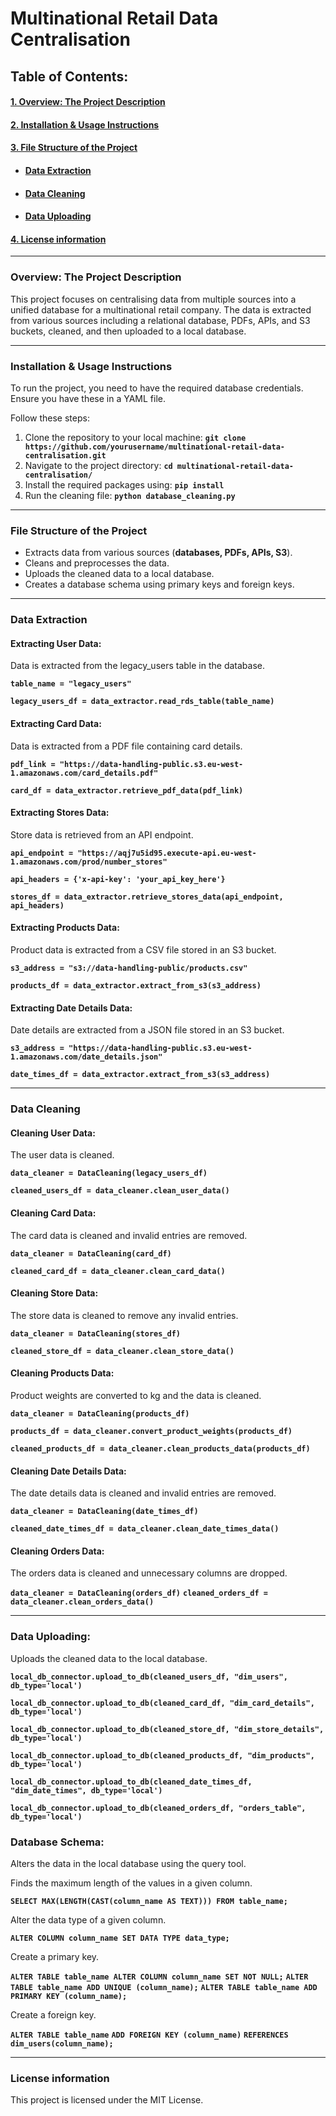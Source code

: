 # Multinational Retail Data Centralisation

## Table of Contents:

#### [1. Overview: The Project Description](#1-overview-the-project-description)
#### [2. Installation & Usage Instructions](#2-installation--usage-instructions)
#### [3. File Structure of the Project](#3-file-structure-of-the-project)
- #### [Data Extraction](#4-data-extraction)
- #### [Data Cleaning](#5-data-cleaning)
- #### [Data Uploading](#5-data-uploading)
#### [4. License information](#6-license-information)

---

### Overview: The Project Description

This project focuses on centralising data from multiple sources into a unified database for a multinational retail company. The data is extracted from various sources including a relational database, PDFs, APIs, and S3 buckets, cleaned, and then uploaded to a local database.

---

### Installation & Usage Instructions

To run the project, you need to have the required database credentials. Ensure you have these in a YAML file.

Follow these steps:
1. Clone the repository to your local machine: __`git clone https://github.com/yourusername/multinational-retail-data-centralisation.git`__
2. Navigate to the project directory: __`cd multinational-retail-data-centralisation/`__
3. Install the required packages using: __`pip install`__
4. Run the cleaning file: __`python database_cleaning.py`__

---

### File Structure of the Project

- Extracts data from various sources (__databases, PDFs, APIs, S3__).
- Cleans and preprocesses the data.
- Uploads the cleaned data to a local database.
- Creates a database schema using primary keys and foreign keys.

---

### Data Extraction

#### Extracting User Data:

Data is extracted from the legacy_users table in the database.

__`table_name = "legacy_users"`__

__`legacy_users_df = data_extractor.read_rds_table(table_name)`__

#### Extracting Card Data:

Data is extracted from a PDF file containing card details.

__`pdf_link = "https://data-handling-public.s3.eu-west-1.amazonaws.com/card_details.pdf"`__

__`card_df = data_extractor.retrieve_pdf_data(pdf_link)`__

#### Extracting Stores Data:

Store data is retrieved from an API endpoint.

__`api_endpoint = "https://aqj7u5id95.execute-api.eu-west-1.amazonaws.com/prod/number_stores"`__

__`api_headers = {'x-api-key': 'your_api_key_here'}`__

__`stores_df = data_extractor.retrieve_stores_data(api_endpoint, api_headers)`__

#### Extracting Products Data:

Product data is extracted from a CSV file stored in an S3 bucket.

__`s3_address = "s3://data-handling-public/products.csv"`__

__`products_df = data_extractor.extract_from_s3(s3_address)`__

#### Extracting Date Details Data:

Date details are extracted from a JSON file stored in an S3 bucket.

__`s3_address = "https://data-handling-public.s3.eu-west-1.amazonaws.com/date_details.json"`__

__`date_times_df = data_extractor.extract_from_s3(s3_address)`__

---

### Data Cleaning

#### Cleaning User Data:

The user data is cleaned.

__`data_cleaner = DataCleaning(legacy_users_df)`__

__`cleaned_users_df = data_cleaner.clean_user_data()`__

#### Cleaning Card Data:

The card data is cleaned and invalid entries are removed.

__`data_cleaner = DataCleaning(card_df)`__

__`cleaned_card_df = data_cleaner.clean_card_data()`__

#### Cleaning Store Data:

The store data is cleaned to remove any invalid entries.

__`data_cleaner = DataCleaning(stores_df)`__

__`cleaned_store_df = data_cleaner.clean_store_data()`__

#### Cleaning Products Data:

Product weights are converted to kg and the data is cleaned.

__`data_cleaner = DataCleaning(products_df)`__

__`products_df = data_cleaner.convert_product_weights(products_df)`__

__`cleaned_products_df = data_cleaner.clean_products_data(products_df)`__

#### Cleaning Date Details Data:

The date details data is cleaned and invalid entries are removed.

__`data_cleaner = DataCleaning(date_times_df)`__

__`cleaned_date_times_df = data_cleaner.clean_date_times_data()`__

#### Cleaning Orders Data:

The orders data is cleaned and unnecessary columns are dropped.

__`data_cleaner = DataCleaning(orders_df)`__
__`cleaned_orders_df = data_cleaner.clean_orders_data()`__

---

### Data Uploading:

Uploads the cleaned data to the local database.

__`local_db_connector.upload_to_db(cleaned_users_df, "dim_users", db_type='local')`__

__`local_db_connector.upload_to_db(cleaned_card_df, "dim_card_details", db_type='local')`__

__`local_db_connector.upload_to_db(cleaned_store_df, "dim_store_details", db_type='local')`__

__`local_db_connector.upload_to_db(cleaned_products_df, "dim_products", db_type='local')`__

__`local_db_connector.upload_to_db(cleaned_date_times_df, "dim_date_times", db_type='local')`__

__`local_db_connector.upload_to_db(cleaned_orders_df, "orders_table", db_type='local')`__

### Database Schema:

Alters the data in the local database using the query tool.

Finds the maximum length of the values in a given column.

__`SELECT MAX(LENGTH(CAST(column_name AS TEXT))) FROM table_name;`__

Alter the data type of a given column.

__`ALTER COLUMN column_name SET DATA TYPE data_type;`__

Create a primary key.

__`ALTER TABLE table_name ALTER COLUMN column_name SET NOT NULL;`__
__`ALTER TABLE table_name ADD UNIQUE (column_name);`__
__`ALTER TABLE table_name ADD PRIMARY KEY (column_name);`__

Create a foreign key.

__`ALTER TABLE table_name`__
__`ADD FOREIGN KEY (column_name)`__
__`REFERENCES dim_users(column_name);`__

---

### License information

This project is licensed under the MIT License.